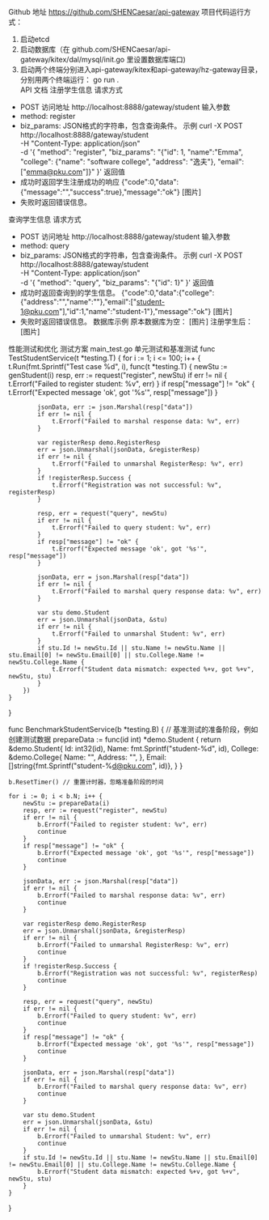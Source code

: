 Github 地址
https://github.com/SHENCaesar/api-gateway
项目代码运行方式：
1. 启动etcd
2. 启动数据库（在 github.com/SHENCaesar/api-gateway/kitex/dal/mysql/init.go 里设置数据库端口)
3. 启动两个终端分别进入api-gateway/kitex和api-gateway/hz-gateway目录，分别用两个终端运行：
go run .                       
API 文档
注册学生信息
请求方式
- POST
访问地址
http://localhost:8888/gateway/student
输入参数
- method: register 
- biz_params: JSON格式的字符串，包含查询条件。
示例
curl -X POST http://localhost:8888/gateway/student \
     -H "Content-Type: application/json" \
     -d '{
          "method": "register",
          "biz_params": "{\"id\": 1, \"name\":\"Emma\", \"college\": {\"name\": \"software college\", \"address\": \"逸夫\"}, \"email\": [\"emma@pku.com\"]}"
        }'
返回值
- 成功时返回学生注册成功的响应
{"code":0,"data":{"message":"","success":true},"message":"ok"}
[图片]
- 失败时返回错误信息。

查询学生信息
请求方式
- POST
访问地址
http://localhost:8888/gateway/student
输入参数
- method: query 
- biz_params: JSON格式的字符串，包含查询条件。
示例
curl -X POST http://localhost:8888/gateway/student \
     -H "Content-Type: application/json" \
     -d '{
          "method": "query",
          "biz_params": "{\"id\": 1}"
        }'
返回值
- 成功时返回查询到的学生信息。
{"code":0,"data":{"college":{"address":"","name":""},"email":["student-1@pku.com"],"id":1,"name":"student-1"},"message":"ok"}
[图片]
- 失败时返回错误信息。
数据库示例
原本数据库为空：
[图片]
注册学生后：
[图片]

性能测试和优化
测试方案
main_test.go  单元测试和基准测试
func TestStudentService(t *testing.T) {
    for i := 1; i <= 100; i++ {
        t.Run(fmt.Sprintf("Test case %d", i), func(t *testing.T) {
            newStu := genStudent(i)
            resp, err := request("register", newStu)
            if err != nil {
                t.Errorf("Failed to register student: %v", err)
            }
            if resp["message"] != "ok" {
                t.Errorf("Expected message 'ok', got '%s'", resp["message"])
            }

            jsonData, err := json.Marshal(resp["data"])
            if err != nil {
                t.Errorf("Failed to marshal response data: %v", err)
            }

            var registerResp demo.RegisterResp
            err = json.Unmarshal(jsonData, &registerResp)
            if err != nil {
                t.Errorf("Failed to unmarshal RegisterResp: %v", err)
            }
            if !registerResp.Success {
                t.Errorf("Registration was not successful: %v", registerResp)
            }

            resp, err = request("query", newStu)
            if err != nil {
                t.Errorf("Failed to query student: %v", err)
            }
            if resp["message"] != "ok" {
                t.Errorf("Expected message 'ok', got '%s'", resp["message"])
            }

            jsonData, err = json.Marshal(resp["data"])
            if err != nil {
                t.Errorf("Failed to marshal query response data: %v", err)
            }

            var stu demo.Student
            err = json.Unmarshal(jsonData, &stu)
            if err != nil {
                t.Errorf("Failed to unmarshal Student: %v", err)
            }
            if stu.Id != newStu.Id || stu.Name != newStu.Name || stu.Email[0] != newStu.Email[0] || stu.College.Name != newStu.College.Name {
                t.Errorf("Student data mismatch: expected %+v, got %+v", newStu, stu)
            }
        })
    }
}

func BenchmarkStudentService(b *testing.B) {
    // 基准测试的准备阶段，例如创建测试数据
    prepareData := func(id int) *demo.Student {
        return &demo.Student{
            Id:   int32(id),
            Name: fmt.Sprintf("student-%d", id),
            College: &demo.College{
                Name:    "",
                Address: "",
            },
            Email: []string{fmt.Sprintf("student-%d@pku.com", id)},
        }
    }

    b.ResetTimer() // 重置计时器，忽略准备阶段的时间

    for i := 0; i < b.N; i++ {
        newStu := prepareData(i)
        resp, err := request("register", newStu)
        if err != nil {
            b.Errorf("Failed to register student: %v", err)
            continue
        }
        if resp["message"] != "ok" {
            b.Errorf("Expected message 'ok', got '%s'", resp["message"])
            continue
        }

        jsonData, err := json.Marshal(resp["data"])
        if err != nil {
            b.Errorf("Failed to marshal response data: %v", err)
            continue
        }

        var registerResp demo.RegisterResp
        err = json.Unmarshal(jsonData, &registerResp)
        if err != nil {
            b.Errorf("Failed to unmarshal RegisterResp: %v", err)
            continue
        }
        if !registerResp.Success {
            b.Errorf("Registration was not successful: %v", registerResp)
            continue
        }

        resp, err = request("query", newStu)
        if err != nil {
            b.Errorf("Failed to query student: %v", err)
            continue
        }
        if resp["message"] != "ok" {
            b.Errorf("Expected message 'ok', got '%s'", resp["message"])
            continue
        }

        jsonData, err = json.Marshal(resp["data"])
        if err != nil {
            b.Errorf("Failed to marshal query response data: %v", err)
            continue
        }

        var stu demo.Student
        err = json.Unmarshal(jsonData, &stu)
        if err != nil {
            b.Errorf("Failed to unmarshal Student: %v", err)
            continue
        }
        if stu.Id != newStu.Id || stu.Name != newStu.Name || stu.Email[0] != newStu.Email[0] || stu.College.Name != newStu.College.Name {
            b.Errorf("Student data mismatch: expected %+v, got %+v", newStu, stu)
        }
    }
}



